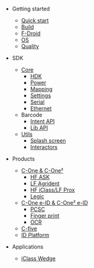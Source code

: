 - Getting started
    - [Quick start](quickstart.md)
    - [Build](build.md)
    - [F-Droid](fdroid.md)
    - [OS](os.md)
    - [Quality](quality.md)

- SDK
    - [Core](core.md)
        - [HDK](core/hdk_cone.md)
        - [Power](core/power.md)
        - [Mapping](core/mapping.md)
        - [Settings](core/settings.md)
        - [Serial](core/serial.md)
        - [Ethernet](core/ethernet.md)
    - Barcode
        - [Intent API](barcode/manager.md)
        - [Lib API](barcode/library.md)
    - [Utils](utils/utils.md)
        - [Splash screen](utils/splash.md)
        - [Interactors](utils/interactors.md)

- Products
    - [C-One & C-One²](products/cone.md)
        - [HF ASK](products/ask.md)
        - [LF Agrident](products/agrident.md)
        - [HF iClass/LF Prox](products/hid.md)
        - [Legic](products/legic.md)
    - [C-One e-ID & C-One² e-ID](products/cone-eid.md)
        - [PCSC](products/pcsc.md)
        - [Finger print](products/fingerprint.md)
        - [OCR](products/ocr.md)
    - [C-five](products/cfive.md)
    - [ID Platform](products/idplatform.md)

- Applications
    - [iClass Wedge](applications/iclass_wedge)
